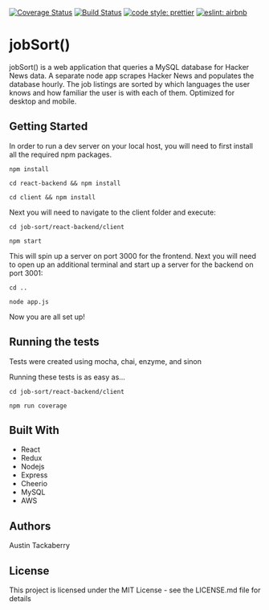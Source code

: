[![Coverage Status](https://coveralls.io/repos/github/austintackaberry/jobsort/badge.svg?branch=master)](https://coveralls.io/github/austintackaberry/jobsort?branch=master)
[![Build Status](https://travis-ci.org/austintackaberry/jobsort.svg?branch=master)](https://travis-ci.org/austintackaberry/jobsort)
[![code style: prettier](https://img.shields.io/badge/code_style-prettier-ff69b4.svg?style=flat-square)](https://github.com/prettier/prettier)
[![eslint: airbnb](https://img.shields.io/badge/eslint-airbnb-%23fd5c63.svg)](https://www.npmjs.com/package/eslint-config-airbnb)

# jobSort()

jobSort() is a web application that queries a MySQL database for Hacker News data. A separate node app scrapes Hacker News and populates the database hourly. The job listings are sorted by which languages the user knows and how familiar the user is with each of them. Optimized for desktop and mobile.

## Getting Started

In order to run a dev server on your local host, you will need to first install all the required npm packages.

`npm install`

`cd react-backend && npm install`

`cd client && npm install`
  
Next you will need to navigate to the client folder and execute:

`cd job-sort/react-backend/client`

`npm start`
  
This will spin up a server on port 3000 for the frontend. Next you will need to open up an additional terminal and start up a server for the backend on port 3001:

`cd ..`

`node app.js`
  
Now you are all set up!

## Running the tests

Tests were created using mocha, chai, enzyme, and sinon

Running these tests is as easy as...

`cd job-sort/react-backend/client`

`npm run coverage`

## Built With

* React
* Redux
* Nodejs
* Express
* Cheerio
* MySQL
* AWS

## Authors

Austin Tackaberry

## License

This project is licensed under the MIT License - see the LICENSE.md file for details
